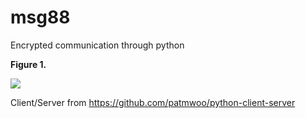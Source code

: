 # msg88
 Encrypted communication through python

**Figure 1.**

<img src="https://raw.githubusercontent.com/Curt-Lucas/msg88/main/fig1.png"/>

Client/Server from https://github.com/patmwoo/python-client-server
